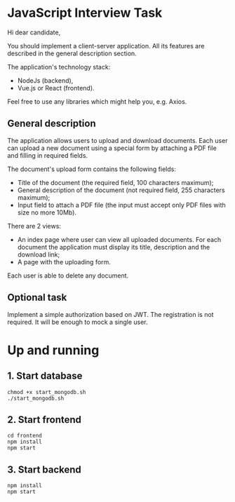 # JavaScript Interview Task

Hi dear candidate,

You should implement a client-server application. All its features are described in the general description section.

The application's technology stack:

- NodeJs (backend),
- Vue.js or React (frontend).

Feel free to use any libraries which might help you, e.g. Axios.

## General description

The application allows users to upload and download documents. Each user can upload a new document using a special
form by attaching a PDF file and filling in required fields.

The document's upload form contains the following fields:

- Title of the document (the required field, 100 characters maximum);
- General description of the document (not required field, 255 characters maximum);
- Input field to attach a PDF file (the input must accept only PDF files with size no more 10Mb).

There are 2 views:

- An index page where user can view all uploaded documents. For each document the application must display its title,
  description and the download link;
- A page with the uploading form.

Each user is able to delete any document.

## Optional task

Implement a simple authorization based on JWT. The registration is not required.
It will be enough to mock a single user.

# Up and running

## 1. Start database

```shell
chmod +x start_mongodb.sh
./start_mongodb.sh
```

## 2. Start frontend

```shell
cd frontend
npm install
npm start
```

## 3. Start backend

```shell
npm install
npm start
```
